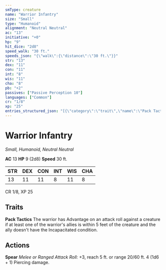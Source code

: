 ```yaml
---
smType: creature
name: "Warrior Infantry"
size: "Small"
type: "Humanoid"
alignment: "Neutral Neutral"
ac: "13"
initiative: "+0"
hp: "9"
hit_dice: "2d8"
speed_walk: "30 ft."
speeds_json: "{\"walk\":{\"distance\":\"30 ft.\"}}"
str: "13"
dex: "11"
con: "11"
int: "8"
wis: "11"
cha: "8"
pb: "+2"
passives: ["Passive Perception 10"]
languages: ["Common"]
cr: "1/8"
xp: "25"
entries_structured_json: "[{\"category\":\"trait\",\"name\":\"Pack Tactics\",\"text\":\"The warrior has Advantage on an attack roll against a creature if at least one of the warrior's allies is within 5 feet of the creature and the ally doesn't have the Incapacitated condition.\"},{\"category\":\"action\",\"name\":\"Spear\",\"text\":\"*Melee or Ranged Attack Roll:* +3, reach 5 ft. or range 20/60 ft. 4 (1d6 + 1) Piercing damage.\",\"damage\":\"4 (1d6 + 1) Piercing\"}]"
---
```


# Warrior Infantry
*Small, Humanoid, Neutral Neutral*

**AC** 13
**HP** 9 (2d8)
**Speed** 30 ft.

| STR | DEX | CON | INT | WIS | CHA |
| --- | --- | --- | --- | --- | --- |
| 13 | 11 | 11 | 8 | 11 | 8 |

CR 1/8, XP 25

## Traits

**Pack Tactics**
The warrior has Advantage on an attack roll against a creature if at least one of the warrior's allies is within 5 feet of the creature and the ally doesn't have the Incapacitated condition.

## Actions

**Spear**
*Melee or Ranged Attack Roll:* +3, reach 5 ft. or range 20/60 ft. 4 (1d6 + 1) Piercing damage.
